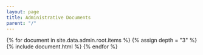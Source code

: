 ```yaml
---
layout: page
title: Administrative Documents
parent: "/"
---
```

{% for document in site.data.admin.root.items %}
{% assign depth = "3" %}
{% include document.html %}
{% endfor %}
